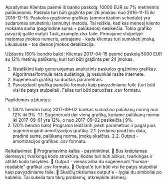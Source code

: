 Aprašymas
Klientas paėmė iš banko paskolą: 10000 EUR su 7% metinėmis palūkanomis.
Paskola turi būti grąžinta per 26 įmokas: nuo 2016-11-15 iki 2018-12-15.
Paskolos grąžinimo grafikas (ammortization schedule) yra sudaromas anuitetiniu (annuity) metodu. Tai reiškia,
kad kas mėnesį kliento mokama suma (pagrindinė suma + palūkanos) nesikeičia. Tokio grafiko pavyzdį galite
matyti Task_example.xlsx faile.
Pirmajame stulpelyje matomas įmokos numeris, antrajame - kada klientas turi sumokėti įmoką. Likusiuose - tos
dienos įmokos detalizacija.

Užduotis (50% bendro balo):
Klientas 2017-04-15 paėmė paskolą 5000 EUR su 12% metinių palūkanų, kuri turi būti grąžinta per 24 įmokas.
1. Išsiaiškinti kaip generuojamas anuitetinis paskolos grąžinimo grafikas. Algoritmas/formulė nėra sudėtinga, ją
nesunkiai rasite internete.
2. Sugeneruoti grafiką su duotais parametrais.
3. Pavaizduoti grafiką panašiu formatu kaip pavyzdiniame faile (turi būti visi tie patys stulpeliai). Failas turi būti
paruoštas .csv formatu.

Papildomos užduotys:
1. (30% bendro balo) 2017-09-02 bankas sumažino palūkanų normą nuo 12% iki 9%.
1.1. Sugeneruoti dar vieną grafiką, kuriame palūkanų norma iki 2017-09-01 yra 12%, o nuo 2017-09-02
pasikeičia į 9%.
2. (20% bendro balo) Programa leidžianti įvesti parametrus ir pagal juos sugeneruojanti amortizacijos grafiką.
2.1. Įvedama pradžios data, pradinė suma, palūkanų norma, įmokų skaičius.
2.2. Output - amortizacijos grafikas .csv formatu.

Reikalavimai:
 Programavimo kalba - pasirinktinai.
 Bus kreipiamas dėmesys į tvarkingą kodo struktūrą. Kodas turi būti aiškus, tvarkingas ir atitikti kodo
taisykles.
 Output - vienas arba du sugeneruoti "human-readable" grafikai .csv formatu.
 Output'e turi būti visi tie patys stulpeliai kaip pavyzdiniame faile.
 Skaičių tikslumas output'e - lygiai du simboliai po kablelio. Tai sukelia tam tikrų problemų, atkreipkite
dėmesį.
